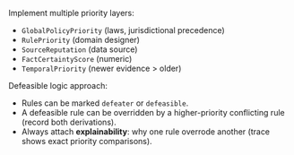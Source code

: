Implement multiple priority layers:

- `GlobalPolicyPriority` (laws, jurisdictional precedence)
- `RulePriority` (domain designer)
- `SourceReputation` (data source)
- `FactCertaintyScore` (numeric)
- `TemporalPriority` (newer evidence > older)

Defeasible logic approach:

- Rules can be marked `defeater` or `defeasible`.
- A defeasible rule can be overridden by a higher-priority conflicting rule (record both derivations).
- Always attach **explainability**: why one rule overrode another (trace shows exact priority comparisons).